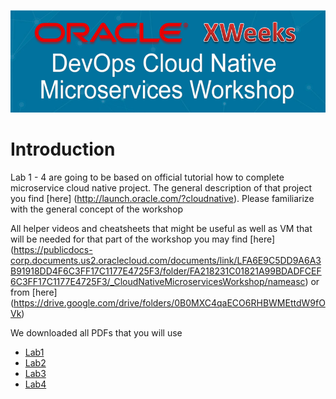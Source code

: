 ![](../common/images/header.png)

# Introduction #

Lab 1 - 4 are going to be based on official tutorial how to complete microservice cloud native project. 
The general description of that project you find [here] (http://launch.oracle.com/?cloudnative). Please familiarize with the general concept of the workshop

All helper videos and cheatsheets that might be useful as well as VM that will be needed for that part of the workshop you may find [here] (https://publicdocs-corp.documents.us2.oraclecloud.com/documents/link/LFA6E9C5DD9A6A3B91918DD4F6C3FF17C1177E4725F3/folder/FA218231C01821A99BDADFCEF6C3FF17C1177E4725F3/_CloudNativeMicroservicesWorkshop/nameasc) or from [here] (https://drive.google.com/drive/folders/0B0MXC4qaECO6RHBWMEttdW9fOVk)

We downloaded all PDFs that you will use

+ [Lab1](CloudWorkshop_CloudNative_100_v1.3.pdf)
+ [Lab2](CloudWorkshop_CloudNative_200_v1.4.pdf)
+ [Lab3](CloudWorkshop_CloudNative_300_v1.4.pdf)
+ [Lab4](CloudWorkshop_CloudNative_400_v1.3.pdf)

